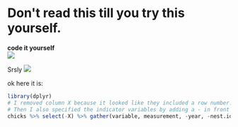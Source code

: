 
# Don't read this till you try this yourself.

__code it yourself__  
![](https://dl.dropboxusercontent.com/u/2223411/gifs/talk_prep.gif)


Srsly
![](https://dl.dropboxusercontent.com/u/2223411/gifs/shocked.jpg)


ok here it is:



```r
library(dplyr)
# I removed column X because it looked like they included a row number.
# Then I also specified the indicator variables by adding a - in front because the number of measured variables were too many and not in order. You may have a better solution here.
chicks %>% select(-X) %>% gather(variable, measurement, -year, -nest.identity, -chick.identity) 
```